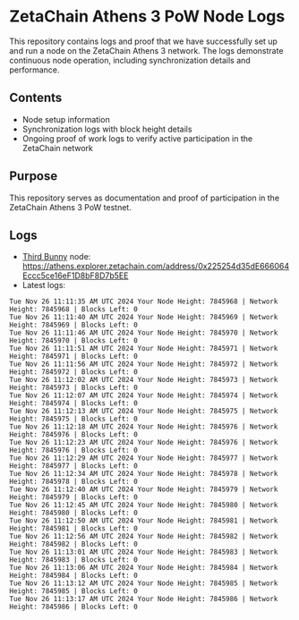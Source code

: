 # ZetaChain Athens 3 PoW Node Logs
This repository contains logs and proof that we have successfully set up and run a node on the ZetaChain Athens 3 network. The logs demonstrate continuous node operation, including synchronization details and performance.

## Contents
- Node setup information
- Synchronization logs with block height details
- Ongoing proof of work logs to verify active participation in the ZetaChain network

## Purpose
This repository serves as documentation and proof of participation in the ZetaChain Athens 3 PoW testnet.

## Logs

- [Third Bunny](https://thirdbunny.xyz/) node: https://athens.explorer.zetachain.com/address/0x225254d35dE666064Eccc5ce16eF1D8bF8D7b5EE
- Latest logs:
```
Tue Nov 26 11:11:35 AM UTC 2024 Your Node Height: 7845968 | Network Height: 7845968 | Blocks Left: 0
Tue Nov 26 11:11:40 AM UTC 2024 Your Node Height: 7845969 | Network Height: 7845969 | Blocks Left: 0
Tue Nov 26 11:11:46 AM UTC 2024 Your Node Height: 7845970 | Network Height: 7845970 | Blocks Left: 0
Tue Nov 26 11:11:51 AM UTC 2024 Your Node Height: 7845971 | Network Height: 7845971 | Blocks Left: 0
Tue Nov 26 11:11:56 AM UTC 2024 Your Node Height: 7845972 | Network Height: 7845972 | Blocks Left: 0
Tue Nov 26 11:12:02 AM UTC 2024 Your Node Height: 7845973 | Network Height: 7845973 | Blocks Left: 0
Tue Nov 26 11:12:07 AM UTC 2024 Your Node Height: 7845974 | Network Height: 7845974 | Blocks Left: 0
Tue Nov 26 11:12:13 AM UTC 2024 Your Node Height: 7845975 | Network Height: 7845975 | Blocks Left: 0
Tue Nov 26 11:12:18 AM UTC 2024 Your Node Height: 7845976 | Network Height: 7845976 | Blocks Left: 0
Tue Nov 26 11:12:23 AM UTC 2024 Your Node Height: 7845976 | Network Height: 7845976 | Blocks Left: 0
Tue Nov 26 11:12:29 AM UTC 2024 Your Node Height: 7845977 | Network Height: 7845977 | Blocks Left: 0
Tue Nov 26 11:12:34 AM UTC 2024 Your Node Height: 7845978 | Network Height: 7845978 | Blocks Left: 0
Tue Nov 26 11:12:40 AM UTC 2024 Your Node Height: 7845979 | Network Height: 7845979 | Blocks Left: 0
Tue Nov 26 11:12:45 AM UTC 2024 Your Node Height: 7845980 | Network Height: 7845980 | Blocks Left: 0
Tue Nov 26 11:12:50 AM UTC 2024 Your Node Height: 7845981 | Network Height: 7845981 | Blocks Left: 0
Tue Nov 26 11:12:56 AM UTC 2024 Your Node Height: 7845982 | Network Height: 7845982 | Blocks Left: 0
Tue Nov 26 11:13:01 AM UTC 2024 Your Node Height: 7845983 | Network Height: 7845983 | Blocks Left: 0
Tue Nov 26 11:13:06 AM UTC 2024 Your Node Height: 7845984 | Network Height: 7845984 | Blocks Left: 0
Tue Nov 26 11:13:12 AM UTC 2024 Your Node Height: 7845985 | Network Height: 7845985 | Blocks Left: 0
Tue Nov 26 11:13:17 AM UTC 2024 Your Node Height: 7845986 | Network Height: 7845986 | Blocks Left: 0
```
